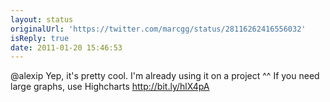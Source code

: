 ```yaml
---
layout: status
originalUrl: 'https://twitter.com/marcgg/status/28116262416556032'
isReply: true
date: 2011-01-20 15:46:53
---
```


@alexip Yep, it's pretty cool. I'm already using it on a project ^^ If you need large graphs, use Highcharts http://bit.ly/hlX4pA
